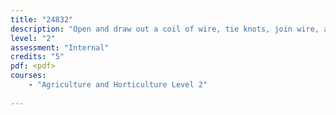 ```yaml
---
title: "24832"
description: "Open and draw out a coil of wire, tie knots, join wire, and prepare wire for transport and storage"
level: "2"
assessment: "Internal"
credits: "5"
pdf: <pdf>
courses:
    - "Agriculture and Horticulture Level 2"
    
---
```

